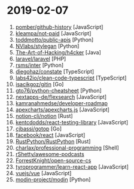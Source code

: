 # 2019-02-07

1. [pomber/github-history](https://github.com/pomber/github-history "Browse the history of any file from GitHub with style") [JavaScript]
2. [kleampa/not-paid](https://github.com/kleampa/not-paid "Client did not pay? Add opacity to the body tag and increase it every day until their site completely fades away") [JavaScript]
3. [toddmotto/public-apis](https://github.com/toddmotto/public-apis "A collective list of free APIs for use in software and web development.") [Python]
4. [NVlabs/stylegan](https://github.com/NVlabs/stylegan "StyleGAN - Official TensorFlow Implementation") [Python]
5. [The-Art-of-Hacking/h4cker](https://github.com/The-Art-of-Hacking/h4cker "This repository is primarily maintained by Omar Santos and includes resources related to ethical hacking / penetration testing, digital forensics and incident response (DFIR), vulnerability research, exploit development, reverse engineering, and more.") [Java]
6. [laravel/laravel](https://github.com/laravel/laravel "A PHP framework for web artisans") [PHP]
7. [rsms/inter](https://github.com/rsms/inter "The Inter font family") [Python]
8. [diegohaz/constate](https://github.com/diegohaz/constate "Scalable state manager using React Hooks & Context") [TypeScript]
9. [labs42io/clean-code-typescript](https://github.com/labs42io/clean-code-typescript "Clean Code concepts adapted for TypeScript") [TypeScript]
10. [isacikgoz/gitin](https://github.com/isacikgoz/gitin "commit/branch/workdir explorer for git") [Go]
11. [gto76/python-cheatsheet](https://github.com/gto76/python-cheatsheet "Comprehensive Python Cheatsheet") [Python]
12. [nextapps-de/flexsearch](https://github.com/nextapps-de/flexsearch "Next-Generation full text search library for Browser and Node.js") [JavaScript]
13. [kamranahmedse/developer-roadmap](https://github.com/kamranahmedse/developer-roadmap "Roadmap to becoming a web developer in 2019") 
14. [apexcharts/apexcharts.js](https://github.com/apexcharts/apexcharts.js "📊 Interactive SVG Charts") [JavaScript]
15. [notion-cli/notion](https://github.com/notion-cli/notion "Notion: the hassle-free JavaScript toolchain manager") [Rust]
16. [kentcdodds/react-testing-library](https://github.com/kentcdodds/react-testing-library "🐐 Simple and complete React DOM testing utilities that encourage good testing practices.") [JavaScript]
17. [cjbassi/gotop](https://github.com/cjbassi/gotop "A terminal based graphical activity monitor inspired by gtop and vtop") [Go]
18. [facebook/react](https://github.com/facebook/react "A declarative, efficient, and flexible JavaScript library for building user interfaces.") [JavaScript]
19. [RustPython/RustPython](https://github.com/RustPython/RustPython "A Python Interpreter written in Rust") [Rust]
20. [charlax/professional-programming](https://github.com/charlax/professional-programming "A collection of full-stack resources for programmers.") [Shell]
21. [rShetty/awesome-podcasts](https://github.com/rShetty/awesome-podcasts "Collection of awesome podcasts") 
22. [ForrestKnight/open-source-cs](https://github.com/ForrestKnight/open-source-cs "Video discussing this curriculum:") 
23. [tyroprogrammer/learn-react-app](https://github.com/tyroprogrammer/learn-react-app "Application that will help you learn React fundamentals. Install this application locally - there's tutorial, code snippets and exercises. The main objective of this project is to help you get off the ground with React!") [JavaScript]
24. [vuejs/vue](https://github.com/vuejs/vue "🖖 Vue.js is a progressive, incrementally-adoptable JavaScript framework for building UI on the web.") [JavaScript]
25. [modin-project/modin](https://github.com/modin-project/modin "Modin: Speed up your Pandas workflows by changing a single line of code") [Python]
